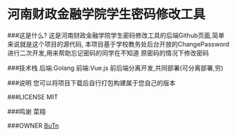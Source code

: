 河南财政金融学院学生密码修改工具
===========

###这是什么?
这是河南财政金融学院学生密码修改工具的后端Github页面,简单来说就是这个项目的源代码,
本项目基于学校教务处后台开放的ChangePassword进行二次开发,用来帮助忘记密码的同学在不知道
原密码的情况下修改密码

###技术栈
后端:Golang
前端:Vue.js
前后端分离开发,共同部署(可分离部署,穷)

###说明
您可以将项目下载后自行打包构建属于您自己的版本

###LICENSE
MIT

###鸣谢
菜翔

###OWNER
[BuTn](https://github.com/kimmosc2)
